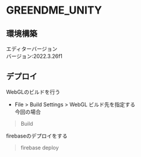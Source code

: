 # GREENDME_UNITY

## 環境構築
エディターバージョン  
バージョン:2022.3.26f1  

## デプロイ
WebGLのビルドを行う
- File > Build Settings > WebGL
ビルド先を指定する  
今回の場合  
> Build

firebaseのデプロイをする
> firebase deploy

